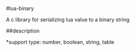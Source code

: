 #lua-binary

A c library for serializing lua value to a binary string

##description

*support type: number, boolean, string, table


